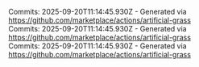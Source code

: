 Commits: 2025-09-20T11:14:45.930Z - Generated via https://github.com/marketplace/actions/artificial-grass
<br>
Commits: 2025-09-20T11:14:45.930Z - Generated via https://github.com/marketplace/actions/artificial-grass
<br>
Commits: 2025-09-20T11:14:45.930Z - Generated via https://github.com/marketplace/actions/artificial-grass
<br>
